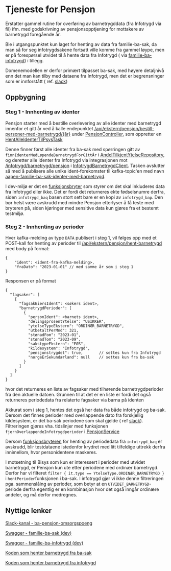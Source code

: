 # Tjeneste for Pensjon

Erstatter gammel rutine for overføring av barnetrygddata (fra Infotrygd via fil) ifm. med godskrivning av
pensjonsopptjening for mottakere av barnetrygd foregående år.

Ble i utgangspunktet kun laget for henting av data fra familie-ba-sak, da man så for seg infotrygdsakene fortsatt ville
komme fra gammel løype, men er på forespørsel utvidet til å hente data fra Infotrygd (
via [familie-ba-infotrygd](https://github.com/navikt/familie-ba-infotrygd)) i tillegg.

Domenemodellen er derfor primært tilpasset ba-sak, med høyere detaljnivå enn det man kan tilby med dataene fra
Infotrygd, men det er begrensninger som er innforstått (
ref. [slack](https://nav-it.slack.com/archives/C04JGFS9A3E/p1692275651280949?thread_ts=1692272606.816909&cid=C04JGFS9A3E))

## Oppbygning

### Steg 1 - Innhenting av identer

Pensjon starter med å bestille overlevering av alle identer med barnetrygd innenfor et gitt år ved å kalle
endepunktet [/api/ekstern/pensjon/bestill-personer-med-barnetrygd/{år}](https://familie-ba-sak.intern.dev.nav.no/swagger-ui/index.html#/pensjon-controller/bestillPersonerMedBarnetrygdForGitt%C3%85rP%C3%A5Kafka)
under [PensjonController](PensjonController.kt), som oppretter
en [HentAlleIdenterTilPsysTask](../../task/HentAlleIdenterTilPsysTask.kt)

Denne finner først alle identer fra ba-sak med spørringen gitt av `finnIdenterMedLøpendeBarnetrygdForGittÅr`
i [AndelTilkjentYtelseRepository](../../kjerne/beregning/domene/AndelTilkjentYtelseRepository.kt), og deretter alle
identer fra Infotrygd via integrasjonen
mot [/infotrygd/barnetrygd/pensjon](https://familie-ba-infotrygd.dev.intern.nav.no/swagger-ui/index.html#/pensjon-controller/personerMedBarnetrygd)
i [InfotrygdBarnetrygdClient](../../integrasjoner/infotrygd/InfotrygdBarnetrygdClient.kt). Tasken avslutter så med å
publisere alle unike ident-forekomster til kafka-topic'en med
navn [aapen-familie-ba-sak-identer-med-barnetrygd](../../../../../../../../../../.deploy/nais/kafka/dev/aapen-familie-ba-sak-identer-med-barnetrygd.yaml).

I dev-miljø er det
en [funksjonsbryter](https://teamfamilie-unleash-web.iap.nav.cloud.nais.io/projects/default/features/familie-ba-sak.hent-identer-til-psys-fra-infotrygd)
som styrer om det skal inkluderes data fra Infotrygd
eller ikke. Det er fordi det returneres ekte fødselsnumre derfra, siden `infotrygd_baq` basen stort sett bare er en kopi
av `infotrygd_bap`. Den bør helst være avskrudd med mindre Pensjon etterlyser å få teste med bryteren på, siden
kjøringer med sensitive data kun gjøres fra et bestemt testmiljø.

### Steg 2 - Innhenting av perioder

Hver kafka-melding av type `DATA` publisert i steg 1, vil følges opp med et POST-kall for henting av perioder
til [/api/ekstern/pensjon/hent-barnetrygd](https://familie-ba-sak.intern.dev.nav.no/swagger-ui/index.html#/pensjon-controller/hentBarnetrygd)
med body på format:

```
{
    "ident": <ident-fra-kafka-melding>,
    "fraDato": "2023-01-01" // med samme år som i steg 1
}
```

Responsen er på format

```
{
  "fagsaker": [
    {
      "fagsakEiersIdent": <søkers ident>,
      "barnetrygdPerioder": [
        {
          "personIdent": <barnets ident>,
          "delingsprosentYtelse": "USIKKER",
          "ytelseTypeEkstern": "ORDINÆR_BARNETRYGD",
          "utbetaltPerMnd": 321,
          "stønadFom": "2023-01",
          "stønadTom": "2023-09",
          "sakstypeEkstern": "EØS",
          "kildesystem": "Infotrygd",
          "pensjonstrygdet": true,       // settes kun fra Infotrygd
          "norgeErSekundærland": null    // settes kun fra ba-sak
        }
      ]
    }
  ]
}
```

hvor det returneres en liste av fagsaker med tilhørende barnetrygdperioder fra den aktuelle datoen. Grunnen til at det
er en liste er fordi det også returneres periodedata fra relaterte fagsaker via barna på identen

Akkurat som i steg 1, hentes det også her data fra både infotrygd og ba-sak. Dersom det finnes perioder med overlappende
dato fra forskjellig kildesystem, er det ba-sak periodene som skal gjelde (
ref [slack](https://nav-it.slack.com/archives/C04JGFS9A3E/p1700725524272959?thread_ts=1700650664.696339&cid=C04JGFS9A3E)).
Filtreringen gjøres vha. tidslinjer med funksjonen `fjernOverlappendeInfotrygdperioder`
i [PensjonService](PensjonService.kt)

Dersom [funksjonsbryteren](https://teamfamilie-unleash-web.iap.nav.cloud.nais.io/projects/default/features/familie-ba-sak.hent-identer-til-psys-fra-infotrygd)
for henting av periodedata fra `infotrygd_baq` er avskrudd,
blir testdataene istedenfor krydret med litt tilfeldige uttrekk derfra innimellom, hvor personidentene maskeres.

I motsetning til Bisys som kun er interessert i perioder med utvidet barnetrygd, er Pensjon kun ute etter periodene med
ordinær barnetrygd. Derfor har vi filteret
`filter { it.type == YtelseType.ORDINÆR_BARNETRYGD }` i `hentPerioder`funksjonen i ba-sak. I infotrygd gjør vi ikke
denne filtreringen pga. sammenslåing av perioder, som betyr at en `UTVIDET_BARNETRYGD`-periode derfra egentlig er en
kombinasjon hvor det også inngår ordinære andeler, og må derfor medregnes.

## Nyttige lenker

[Slack-kanal - ba-pensjon-omsorgspoeng](https://nav-it.slack.com/archives/C04JGFS9A3E)

[Swagger - familie-ba-sak (dev)](https://familie-ba-sak.intern.dev.nav.no/swagger-ui/index.html#/pensjon-controller)

[Swagger - familie-ba-infotrygd (dev)](https://familie-ba-infotrygd.dev.intern.nav.no/swagger-ui/index.html#/pensjon-controller)

[Koden som henter barnetrygd fra ba-sak](PensjonService.kt)

[Koden som henter barnetrygd fra infotrygd](https://github.com/navikt/familie-ba-infotrygd/blob/main/src/main/kotlin/no/nav/familie/ba/infotrygd/service/BarnetrygdService.kt#L171)